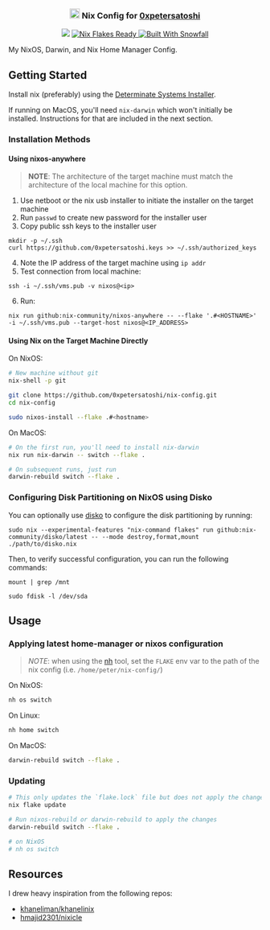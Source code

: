 <h3 align="center">
 <img src="https://nixos.org/logo/nixos-logo-only-hires.png" height="20" /> Nix Config for <a href="https://github.com/0xpetersatoshi">0xpetersatoshi</a>
</h3>

<p align="center">
 <a href="https://github.com/0xpetersatoshi/dotfiles/commits"><img src="https://img.shields.io/github/last-commit/0xpetersatoshi/dotfiles?colorA=363a4f&colorB=f5a97f&style=for-the-badge"></a>
  <a href="https://wiki.nixos.org/wiki/Flakes" target="_blank">
 <img alt="Nix Flakes Ready" src="https://img.shields.io/static/v1?logo=nixos&logoColor=d8dee9&label=Nix%20Flakes&labelColor=5e81ac&message=Ready&color=d8dee9&style=for-the-badge">
</a>
<a href="https://github.com/snowfallorg/lib" target="_blank">
 <img alt="Built With Snowfall" src="https://img.shields.io/static/v1?logoColor=d8dee9&label=Built%20With&labelColor=5e81ac&message=Snowfall&color=d8dee9&style=for-the-badge">
</a>
</p>

My NixOS, Darwin, and Nix Home Manager Config.

## Getting Started

Install nix (preferably) using the [Determinate Systems Installer](https://github.com/DeterminateSystems/nix-installer).

If running on MacOS, you'll need `nix-darwin` which won't initially be installed. Instructions for that are included
in the next section.

### Installation Methods

#### Using nixos-anywhere

> **NOTE**: The architecture of the target machine must match the architecture of the local machine for this option.

1. Use netboot or the nix usb installer to initiate the installer on the target machine
2. Run `passwd` to create new password for the installer user
3. Copy public ssh keys to the installer user

```{bash}
mkdir -p ~/.ssh
curl https://github.com/0xpetersatoshi.keys >> ~/.ssh/authorized_keys
```

4. Note the IP address of the target machine using `ip addr`
5. Test connection from local machine:

```{bash}
ssh -i ~/.ssh/vms.pub -v nixos@<ip>
```

6. Run:

```{bash}
nix run github:nix-community/nixos-anywhere -- --flake '.#<HOSTNAME>' -i ~/.ssh/vms.pub --target-host nixos@<IP_ADDRESS>
```

#### Using Nix on the Target Machine Directly

On NixOS:

```bash
# New machine without git
nix-shell -p git

git clone https://github.com/0xpetersatoshi/nix-config.git
cd nix-config

sudo nixos-install --flake .#<hostname>
```

On MacOS:

```bash
# On the first run, you'll need to install nix-darwin
nix run nix-darwin -- switch --flake .

# On subsequent runs, just run
darwin-rebuild switch --flake .

```

### Configuring Disk Partitioning on NixOS using Disko

You can optionally use [disko](https://github.com/nix-community/disko/blob/master/docs/quickstart.md) to configure the disk
partitioning by running:

```{bash}
sudo nix --experimental-features "nix-command flakes" run github:nix-community/disko/latest -- --mode destroy,format,mount ./path/to/disko.nix
```

Then, to verify successful configuration, you can run the following commands:

```{bash}
mount | grep /mnt
```

```{bash}
sudo fdisk -l /dev/sda
```

## Usage

### Applying latest home-manager or nixos configuration

> *NOTE*: when using the [nh](https://github.com/viperML/nh) tool, set the `FLAKE` env var to the path of the nix config (i.e. `/home/peter/nix-config/`)

On NixOS:

```bash
nh os switch
```

On Linux:

```bash
nh home switch
```

On MacOS:

```bash
darwin-rebuild switch --flake .
```

### Updating

```bash
# This only updates the `flake.lock` file but does not apply the changes
nix flake update

# Run nixos-rebuild or darwin-rebuild to apply the changes
darwin-rebuild switch --flake .

# on NixOS
# nh os switch
```

## Resources

I drew heavy inspiration from the following repos:

- [khaneliman/khanelinix](https://github.com/khaneliman/khanelinix)
- [hmajid2301/nixicle](https://gitlab.com/hmajid2301/nixicle)

